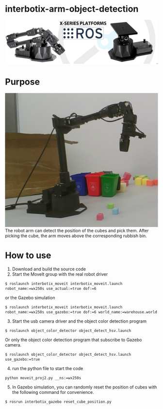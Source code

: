 # interbotix-arm-object-detection
![banner](images/banner.png)

# Purpose
![banner](images/exp.png)
The robot arm can detect the position of the cubes and pick them. After picking the cube, the arm moves above the corresponding rubbish bin.

# How to use
1. Download and build the source code
2. Start the MoveIt group with the real robot driver
```
$ roslaunch interbotix_moveit interbotix_moveit.launch robot_name:=wx250s use_actual:=true dof:=6
```
or the Gazebo simulation
```
$ roslaunch interbotix_moveit interbotix_moveit.launch robot_name:=wx250s use_gazebo:=true dof:=6 world_name:=warehouse.world
```
3. Start the usb camera driver and the object color detection program
```
$ roslaunch object_color_detector object_detect_hsv.launch
```
Or only the object color detection program that subscribe to Gazebo camera.
```
$ roslaunch object_color_detector object_detect_hsv.launch use_gazebo:=true
```
4. run the python file to start the code
```
python moveit_proj2.py __ns:=wx250s
```
5. In Gazebo simulation, you can randomly reset the position of cubes with the following
command for convenience.
```
$ rosrun interbotix_gazebo reset_cube_position.py
```



